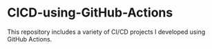 # CICD-using-GitHub-Actions
This repository includes a variety of CI/CD projects I developed using GitHub Actions.
